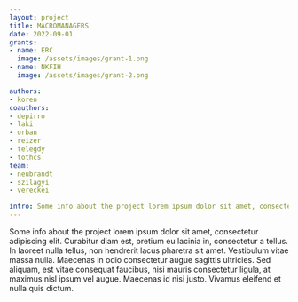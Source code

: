 ```yaml
---
layout: project
title: MACROMANAGERS
date: 2022-09-01
grants:
- name: ERC
  image: /assets/images/grant-1.png
- name: NKFIH
  image: /assets/images/grant-2.png

authors:
- koren
coauthors:
- depirro
- laki
- orban
- reizer
- telegdy
- tothcs
team:
- neubrandt
- szilagyi
- vereckei

intro: Some info about the project lorem ipsum dolor sit amet, consectetur adipiscing elit. Curabitur diam est, pretium eu lacinia in, consectetur a tellus. In laoreet nulla tellus, non hendrerit lacus pharetra sit amet. Vestibulum vitae massa nulla. Maecenas in odio consectetur augue sagittis ultricies. Sed aliquam, est vitae consequat faucibus, nisi mauris consectetur ligula, at maximus nisl ipsum vel augue. Maecenas id nisi justo. Vivamus eleifend et nulla quis dictum.
---
```


Some info about the project lorem ipsum dolor sit amet, consectetur adipiscing elit. Curabitur diam est, pretium eu lacinia in, consectetur a tellus. In laoreet nulla tellus, non hendrerit lacus pharetra sit amet. Vestibulum vitae massa nulla. Maecenas in odio consectetur augue sagittis ultricies. Sed aliquam, est vitae consequat faucibus, nisi mauris consectetur ligula, at maximus nisl ipsum vel augue. Maecenas id nisi justo. Vivamus eleifend et nulla quis dictum.